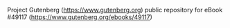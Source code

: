 Project Gutenberg (https://www.gutenberg.org) public repository for eBook #49117 (https://www.gutenberg.org/ebooks/49117)
